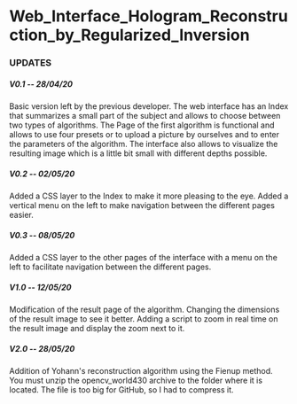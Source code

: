 # Web_Interface_Hologram_Reconstruction_by_Regularized_Inversion
### UPDATES
##### V0.1 -- 28/04/20
Basic version left by the previous developer.
The web interface has an Index that summarizes a small part of the subject and allows to choose between two types of algorithms.
The Page of the first algorithm is functional and allows to use four presets or to upload a picture by ourselves and to enter the parameters of the algorithm.
The interface also allows to visualize the resulting image which is a little bit small with different depths possible.
##### V0.2 -- 02/05/20
Added a CSS layer to the Index to make it more pleasing to the eye.
Added a vertical menu on the left to make navigation between the different pages easier.
##### V0.3 -- 08/05/20
Added a CSS layer to the other pages of the interface with a menu on the left to facilitate navigation between the different pages.
##### V1.0 -- 12/05/20
Modification of the result page of the algorithm.
Changing the dimensions of the result image to see it better.
Adding a script to zoom in real time on the result image and display the zoom next to it.
##### V2.0 -- 28/05/20
Addition of Yohann's reconstruction algorithm using the Fienup method.
You must unzip the opencv_world430 archive to the folder where it is located. The file is too big for GitHub, so I had to compress it.


